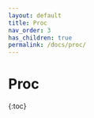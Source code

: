 ```yaml
---
layout: default
title: Proc
nav_order: 3
has_children: true
permalink: /docs/proc/
---
```


# Proc

{:toc}

